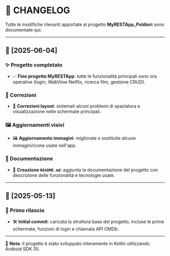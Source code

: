 # 📜 CHANGELOG

Tutte le modifiche rilevanti apportate al progetto **MyRESTApp_Poldiori** sono documentate qui.

---

## 📅 [2025-06-04]

### ✨ Progetto completato
- ✅ **Fine progetto MyRESTApp**: tutte le funzionalità principali sono ora operative (login, WebView Netflix, ricerca film, gestione CRUD).

### 🐛 Correzioni
- 🧩 **Correzioni layout**: sistemati alcuni problemi di spaziatura e visualizzazione nelle schermate principali.

### 🖼 Aggiornamenti visivi
- 🖼️ **Aggiornamento immagini**: migliorate o sostituite alcune immagini/icone usate nell'app.

### 📄 Documentazione
- 📝 **Creazione `README.md`**: aggiunta la documentazione del progetto con descrizione delle funzionalità e tecnologie usate.

---

## 📅 [2025-05-13]

### 🚀 Primo rilascio
- 🛠️ **Initial commit**: caricata la struttura base del progetto, incluse le prime schermate, funzioni di login e chiamata API OMDb.

---

📌 **Nota**: il progetto è stato sviluppato interamente in Kotlin utilizzando Android SDK 35.  

